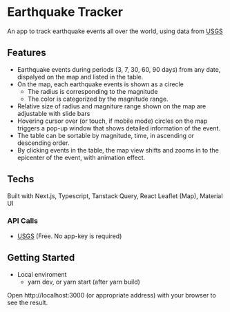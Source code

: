 # Earthquake Tracker 
An  app to track earthquake events all over the world,
using data from [USGS](https://earthquake.usgs.gov/fdsnws/event/1/)

## Features

- Earthquake events during periods (3, 7, 30, 60, 90 days) from any date, dispalyed on the map and listed in the table.
- On the map, each earthquake events is shown as a cirecle
  - The radius is corresponding to the magnitude
  - The color is categorized by the magnitude range.
- Relative size of radius and magniture range shown on the map are adjustable with slide bars
- Hovering cursor over (or touch, if mobile mode) circles on the map triggers a pop-up window that shows detailed information of the event.
- The table can be sortable by magnitude, time, in ascending or descending order.
- By clicking events in the table, the map view shifts and zooms in to the epicenter of the event, with animation effect.

## Techs

Built with Next.js, Typescript, Tanstack Query, React Leaflet (Map), Material UI 

### API Calls
- [USGS](https://earthquake.usgs.gov/fdsnws/event/1/) (Free. No app-key is required)

## Getting Started
- Local enviroment
  - yarn dev, or yarn start (after yarn build) 

Open http://localhost:3000 (or appropriate address) with your browser to see the result.

